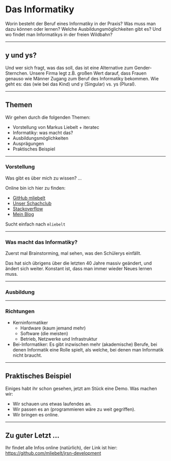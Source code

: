 # Das Informatiky

Worin besteht der Beruf eines Informatiky in der Praxis? Was muss man dazu können oder lernen? Welche Ausbildungsmöglichkeiten gibt es? Und wo findet man Informatikys in der freien Wildbahn?

---

## y und ys?

Und wer sich fragt, was das soll, das ist eine Alternative zum Gender-Sternchen. Unsere Firma legt z.B. großen Wert darauf, dass Frauen genauso wie Männer Zugang zum Beruf des Informatiky bekommen. Wie geht es: das (wie bei das Kind) und y (Singular) vs. ys (Plural).

---

## Themen

Wir gehen durch die folgenden Themen:

* Vorstellung von Markus Liebelt + iteratec
* Informatiky: was macht das?
* Ausbildungsmöglichkeiten
* Ausprägungen
* Praktisches Beispiel

---

### Vorstellung

Was gibt es über mich zu wissen? ...

Online bin ich hier zu finden:

* [GitHub mliebelt](https://github.com/mliebelt)
* [Unser Schachclub](https://schachclub-stetten.de/)
* [Stackoverflow](https://stackoverflow.com/users/2603665/mliebelt)
* [Mein Blog](https://mliebelts-blog.netlify.app/)

Sucht einfach nach `mliebelt`

---

### Was macht das Informatiky?

Zuerst mal Brainstorming, mal sehen, was den Schülerys einfällt.

Das hat sich übrigens über die letzten 40 Jahre massiv geändert, und ändert sich weiter. Konstant ist, dass man immer wieder Neues lernen muss.

---

### Ausbildung

---

### Richtungen

* Kerninformatiker
  * Hardware (kaum jemand mehr)
  * Software (die meisten)
  * Betrieb, Netzwerke und Infrastruktur
* Bei-Informatiker: Es gibt inzwischen mehr (akademische) Berufe, bei denen Informatik eine Rolle spielt, als welche, bei denen man Informatik nicht braucht.

---

## Praktisches Beispiel

Einiges habt ihr schon gesehen, jetzt am Stück eine Demo. Was machen wir:

* Wir schauen uns etwas laufendes an.
* Wir passen es an (programmieren wäre zu weit gegriffen).
* Wir bringen es online.

---

## Zu guter Letzt ...

Ihr findet alle Infos online (natürlich), der Link ist hier: https://github.com/mliebelt/jrsn-development